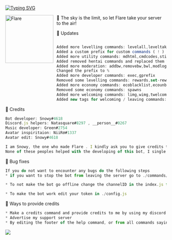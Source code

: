 [![Typing SVG](https://readme-typing-svg.herokuapp.com?color=F74B3C&lines=Introducing+Flare;The+best+discord+bot;Made+by+Safira)](https://git.io/typing-svg)


<img width="150" height="150" align="left" style="float: left; margin: 0 10px 0 0;" alt="Flare" src="https://cdn.discordapp.com/attachments/933455205230592010/965296609426559086/unknown.png"> 

🚀 The sky is the limit, so let Flare take your server to the air!






































🚀 Updates
```js

Added more levelling commands: levelall,leveltakeall,levelrole,takelevelrole,xpall,xptakeall,xprole,takexprole
Added a custom prefix for custom commands ( ! )
Added more utility commands: mdhtml,cmdcodes,stickyadd,stickydelete,stickies,remind-me,remind-channel,nameme,password,urban,http,bug,math,source
Added removed hentai commands and replaced them with actual nsfw
Added more moderation: addbw,removebw,bwl,modlog
Changed the prefix to %
Added more developer commands: exec,gprefix
Removed some levelling commands: rewards,set-reward
Added more economy commands: ecoblacklist,ecounblacklist,economy
Removed some economy commands: spawns
Added more welcoming commands: limg,wimg,twelcome,tgoodbye,wcodes
Added new tags for welcoming / leaving commands: <owner>,<owner.tag>,<owner.id>,<owner.mention>,<author.id>,<user.age>,<owner.age>,<server.age>,<join.time,<leave.time> - Displays leaving time ( only works in the leave message )
```


🚀 Credits
```js
Bot developer: Snowy#4618
Discord.js helpers: Natasquare#8297 , __person__#0267
Music developer: Green#2754
Avatar inspiritaion: NiiRσ#1337
Avatar edit: Snowy#4618

I am Snowy, the one who made Flare . I kindly ask you to give credits to Natasquare , Person , Me and green
None of these peoples helped with the developing of this bot, I single handedly coded this bot from scratch. The music codes are edited by me, but made by green. Discord.js codes are made by Natasquare and Person
```

🚀 Bug fixes
```js
If you do not want to encounter any bugs do the following steps
* if you want to stop the bot from leaving the server go to ./commands/developer/bot leaves the server ( delete if wanted ).js, and delete that file IF you don't want to have the 30 members or more limit

* To not make the bot go offline change the channelID in the index.js from the ready event, you can find this by scrolling down in the index.js file

* To make the bot work edit your token in ./config.js
```

🚀 Ways to provide credits
```js
* Make a credits command and provide credits to me by using my discord tag or my github repo
* Advertise my support server
* By editing the footer of the help command, or from all commands saying " Made by 🌺 Safira#0001 "
```


![](https://cdn.discordapp.com/attachments/933455205230592010/965300990221906010/Flare.gif)


